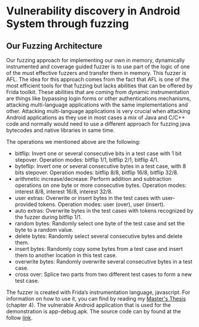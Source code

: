# Vulnerability discovery in Android System through fuzzing

## Our Fuzzing Architecture

Our fuzzing approach for implementing our own in memory, dynamically instrumented
and coverage guided fuzzer is to use part of the logic of one of the must
effective fuzzers and transfer them in memory. This fuzzer is AFL. The idea for
this approach comes from the fact that AFL is one of the most efficient tools for that
fuzzing but lacks abilities that can be offered by Frida toolkit. These abilities that are
coming from dynamic instrumentation are things like bypassing login forms or other
authentications mechanisms, attacking multi-language applications with the same 
implementations and other. Attacking multi-language applications is very crucial
when attacking Android applications as they use in most cases a mix of Java and
C/C++ code and normally would need to use a different approach for fuzzing java
bytecodes and native libraries in same time.

The operations we mentioned above are the following:
* bitflip: Invert one or several consecutive bits in a test case with 1 bit stepover. Operation modes: bitflip 1/1, bitflip 2/1, bitflip 4/1.
* byteflip: Invert one or several consecutive bytes in a test case, with 8 bits stepover. Operation modes: bitflip 8/8, bitflip 16/8, bitflip 32/8.
* arithmetic increase/decrease: Perform addition and subtraction operations on one byte or more consecutive bytes. Operation modes: interest 8/8, interest 16/8, interest 32/8.
* user extras: Overwrite or insert bytes in the test cases with user-provided tokens. Operation modes: user (over), user (insert).
* auto extras: Overwrite bytes in the test cases with tokens recognized by the fuzzer during bitflip 1/1.
* random bytes: Randomly select one byte of the test case and set the byte to a random value.
* delete bytes: Randomly select several consecutive bytes and delete them.
* insert bytes: Randomly copy some bytes from a test case and insert them to another location in this test case.
* overwrite bytes: Randomly overwrite several consecutive bytes in a test case.
* cross over: Splice two parts from two different test cases to form a new test case.

The fuzzer is created with Frida’s instrumentation language, javascript. For information on how to use it, you can find by reading my [Master's Thesis](https://github.com/AthanasiosOikonomou/Android-fuzzer/blob/main/Vulnerability%20discovery%20in%20Android%20System%20through%20fuzzing.pdf) (chapter 4). The vulnerable Android application that is used for the demonstration is app-debug.apk. The source code can by found at the follow [link](https://github.com/AthanasiosOikonomou/Vulnerable-Android-App).